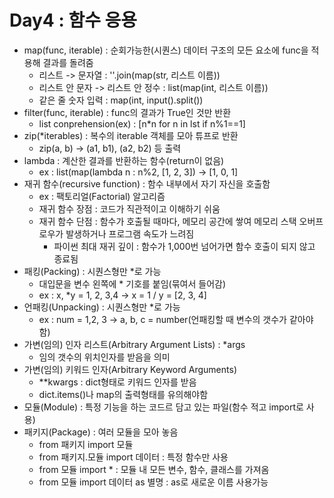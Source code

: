 # Day4 : 함수 응용

- map(func, iterable) : 순회가능한(시퀀스) 데이터 구조의 모든 요소에 func을 적용해 결과를 돌려줌
  - 리스트 -> 문자열 : ''.join(map(str, 리스트 이름))
  - 리스트 안 문자 -> 리스트 안 정수 : list(map(int, 리스트 이름))
  - 같은 줄 숫자 입력 : map(int, input().split())
- filter(func, iterable) : func의 결과가 True인 것만 반환
  - list conprehension(ex) : [n*n for n in lst if n%1==1]
- zip(*iterables) : 복수의 iterable 객체를 모아 튜프로 반환
  - zip(a, b) -> (a1, b1), (a2, b2) 등 출력
- lambda : 계산한 결과를 반환하는 함수(return이 없음)
  - ex : list(map(lambda n : n%2, [1, 2, 3]) -> [1, 0, 1]
- 재귀 함수(recursive function) : 함수 내부에서 자기 자신을 호출함
  - ex : 팩토리얼(Factorial) 알고리즘
  - 재귀 함수 장점 : 코드가 직관적이고 이해하기 쉬움
  - 재귀 함수 단점 : 함수가 호출될 때마다, 메모리 공간에 쌓여 메모리 스택 오버프로우가 발생하거나 프로그램 속도가 느려짐
    - 파이썬 최대 재귀 깊이 : 함수가 1,000번 넘어가면 함수 호출이 되지 않고 종료됨
- 패킹(Packing) : 시퀀스형만 *로 가능
  - 대입문을 변수 왼쪽에 * 기호를 붙임(묶여서 들어감)
  - ex : x, *y = 1, 2, 3,4 -> x = 1 / y = [2, 3, 4]
- 언패킹(Unpacking) : 시퀀스형만 *로 가능
  - ex : num = 1,2, 3 -> a, b, c = number(언패킹할 때 변수의 갯수가 같아야함)
- 가변(임의) 인자 리스트(Arbitrary Argument Lists) : *args
  - 임의 갯수의 위치인자를 받음을 의미
- 가변(임의) 키워드 인자(Arbitrary Keyword Arguments)
  - **kwargs : dict형태로 키워드 인자를 받음
  - dict.items()나 map의 출력형태를 유의해야함
- 모듈(Module) : 특정 기능을 하는 코드르 담고 있는 파일(함수 적고 import로 사용)
- 패키지(Package) : 여러 모듈을 모아 놓음
  - from 패키지 import 모듈
  - from 패키지.모듈 import 데이터 : 특정 함수만 사용
  - from 모듈 import * : 모듈 내 모든 변수, 함수, 클래스를 가져옴
  - from 모듈 import 데이터 as 별명 : as로 새로운 이름 사용가능
